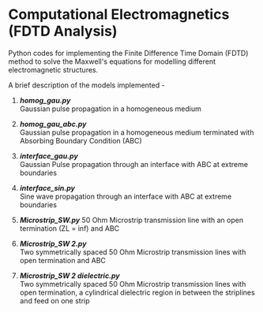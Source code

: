# Computational Electromagnetics (FDTD Analysis)

Python codes for implementing the Finite Difference Time Domain (FDTD) method to solve the Maxwell's equations for modelling different electromagnetic structures.

A brief description of the models implemented -

1) ***homog_gau.py***  
Gaussian pulse propagation in a homogeneous medium

2) ***homog_gau_abc.py***   
Gaussian pulse propagation in a homogeneous medium terminated with Absorbing Boundary Condition (ABC)

3) ***interface_gau.py***   
Gaussian Pulse propagation through an interface with ABC at extreme boundaries

4) ***interface_sin.py***  
Sine wave propagation through an interface with ABC at extreme boundaries

5) ***Microstrip_SW.py*** 
50 Ohm Microstrip transmission line with an open termination (ZL = inf) and ABC

6) ***Microstrip_SW 2.py***  
Two symmetrically spaced 50 Ohm Microstrip transmission lines with open termination and ABC

7) ***Microstrip_SW 2 dielectric.py***  
Two symmetrically spaced 50 Ohm Microstrip transmission lines with open termination, a cylindrical dielectric region in between the striplines and feed on one strip
